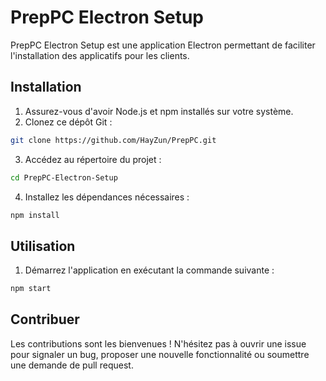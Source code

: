 # PrepPC Electron Setup

PrepPC Electron Setup est une application Electron permettant de faciliter l'installation des applicatifs pour les clients.

## Installation 
1. Assurez-vous d'avoir Node.js et npm installés sur votre système. 
2. Clonez ce dépôt Git :

```bash
git clone https://github.com/HayZun/PrepPC.git
``` 
3. Accédez au répertoire du projet :

```bash
cd PrepPC-Electron-Setup
``` 
4. Installez les dépendances nécessaires :

```bash
npm install
```
## Utilisation 
1. Démarrez l'application en exécutant la commande suivante :

```bash
npm start
``` 
## Contribuer

Les contributions sont les bienvenues ! N'hésitez pas à ouvrir une issue pour signaler un bug, proposer une nouvelle fonctionnalité ou soumettre une demande de pull request.
